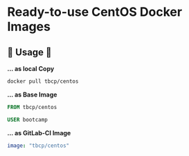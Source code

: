 # Ready-to-use CentOS Docker Images

## 🤩 Usage 🤩

**... as local Copy**

```bash
docker pull tbcp/centos
```

**... as Base Image**

```dockerfile
FROM tbcp/centos

USER bootcamp
```

**... as GitLab-CI Image**

```yml
image: "tbcp/centos"
```
